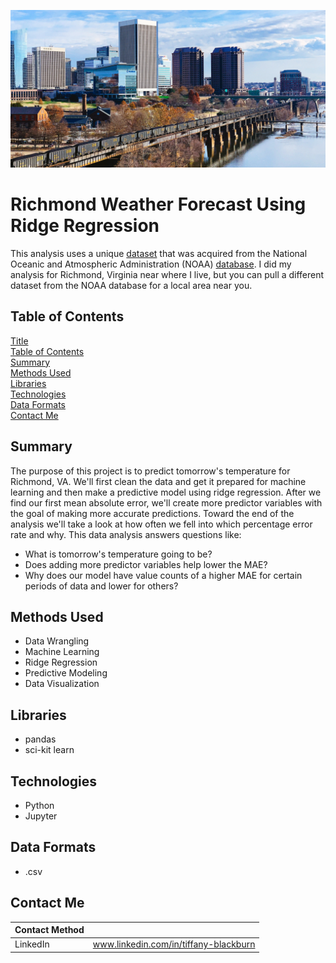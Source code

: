 ![richmond va skyline](https://github.com/tabburn/richmond-va-weather-forecast/blob/main/resources/richmond_hero.jpg)

# Richmond Weather Forecast Using Ridge Regression
This analysis uses a unique [dataset](https://github.com/tabburn/richmond-va-weather-forecast/blob/main/resources/weather.csv) that was acquired from the National Oceanic and Atmospheric Administration (NOAA) [database](https://www.ncdc.noaa.gov/cdo-web/search). I did my analysis for Richmond, Virginia near where I live, but you can pull a different dataset from the NOAA database for a local area near you.

## Table of Contents
[Title](#Richmond,-Virginia-Weather-Forecast-Using-Ridge-Regression)\
[Table of Contents](#Table-of-Contents)\
[Summary](#Summary)\
[Methods Used](#Methods-Used)\
[Libraries](#Libraries)\
[Technologies](#Technologies)\
[Data Formats](#Data-Formats)\
[Contact Me](#Contact-Me)

## Summary
The purpose of this project is to predict tomorrow's temperature for Richmond, VA. We'll first clean the data and get it prepared for machine learning and then make a predictive model using ridge regression. After we find our first mean absolute error, we'll create more predictor variables with the goal of making more accurate predictions. Toward the end of the analysis we'll take a look at how often we fell into which percentage error rate and why. This data analysis answers questions like:

* What is tomorrow's temperature going to be?
* Does adding more predictor variables help lower the MAE?
* Why does our model have value counts of a higher MAE for certain periods of data and lower for others?

## Methods Used
* Data Wrangling
* Machine Learning
* Ridge Regression
* Predictive Modeling
* Data Visualization

## Libraries
* pandas
* sci-kit learn

## Technologies
* Python
* Jupyter

## Data Formats
* .csv

## Contact Me
| Contact Method | |
| -------------- | --- |
| LinkedIn | www.linkedin.com/in/tiffany-blackburn |
